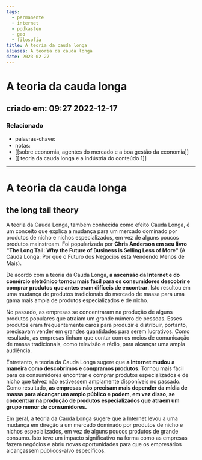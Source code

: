 ```yaml
---
tags:
  - permanente
  - internet
  - podkasten
  - geo
  - filosofia
title: A teoria da cauda longa
aliases: A teoria da cauda longa
date: 2023-02-27
---
```


# A teoria da cauda longa

## criado em: 09:27 2022-12-17

### Relacionado

- palavras-chave: 
- notas: 
- [[sobre economia, agentes do mercado e a boa gestão da economia]]
- [[ teoria da cauda longa e a indústria do conteúdo 1]]
---

# A teoria da cauda longa

## the long tail theory

A teoria da Cauda Longa, também conhecida como efeito Cauda Longa, é um conceito que explica a mudança para um mercado dominado por produtos de nicho e nichos especializados, em vez de alguns poucos produtos mainstream. Foi popularizada por **Chris Anderson em seu livro "The Long Tail: Why the Future of Business is Selling Less of More"** (A Cauda Longa: Por que o Futuro dos Negócios está Vendendo Menos de Mais).

De acordo com a teoria da Cauda Longa, **a ascensão da Internet e do comércio eletrônico tornou mais fácil para os consumidores descobrir e comprar produtos que antes eram difíceis de encontrar**. Isto resultou em uma mudança de produtos tradicionais do mercado de massa para uma gama mais ampla de produtos especializados e de nicho.

No passado, as empresas se concentraram na produção de alguns produtos populares que atraíam um grande número de pessoas. Esses produtos eram frequentemente caros para produzir e distribuir, portanto, precisavam vender em grandes quantidades para serem lucrativos. Como resultado, as empresas tinham que contar com os meios de comunicação de massa tradicionais, como televisão e rádio, para alcançar uma ampla audiência.

Entretanto, a teoria da Cauda Longa sugere que **a Internet mudou a maneira como descobrimos e compramos produtos**. Tornou mais fácil para os consumidores encontrar e comprar produtos especializados e de nicho que talvez não estivessem amplamente disponíveis no passado. Como resultado, **as empresas não precisam mais depender da mídia de massa para alcançar um amplo público e podem, em vez disso, se concentrar na produção de produtos especializados que atraem um grupo menor de consumidores.**

Em geral, a teoria da Cauda Longa sugere que a Internet levou a uma mudança em direção a um mercado dominado por produtos de nicho e nichos especializados, em vez de alguns poucos produtos de grande consumo. Isto teve um impacto significativo na forma como as empresas fazem negócios e abriu novas oportunidades para que os empresários alcançassem públicos-alvo específicos.
